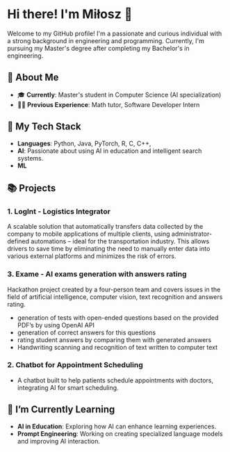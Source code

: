 # Hi there! I'm Miłosz 👋

Welcome to my GitHub profile! I'm a passionate and curious individual with a strong background in engineering and programming. Currently, I'm pursuing my Master's degree after completing my Bachelor's in engineering.

## 🚀 About Me

- 🎓 **Currently**: Master's student in Computer Science (AI specialization)
- 🧑‍💻 **Previous Experience**: Math tutor, Software Developer Intern

## 🔧 My Tech Stack

- **Languages**: Python, Java, PyTorch, R, C, C++, 
- **AI**: Passionate about using AI in education and intelligent search systems.
- **ML**

## 📚 Projects

### 1. **LogInt - Logistics Integrator**
A scalable solution that automatically transfers data collected by the company to mobile applications of multiple clients, using administrator-defined automations – ideal for the transportation industry. This allows drivers to save time by eliminating the need to manually enter data into various external platforms and minimizes the risk of errors.

### 3. **Exame - AI exams generation with answers rating**
Hackathon project created by a four-person team and covers issues in the field of artificial intelligence, computer vision, text recognition and answers rating.
  - generation of tests with open-ended questions based on the provided PDF’s by using OpenAI API
  - generation of correct answers for this questions
  - rating student answers by comparing them with generated answers
  - Handwriting scanning and recognition of text written to computer text

### 2. **Chatbot for Appointment Scheduling**
   - A chatbot built to help patients schedule appointments with doctors, integrating AI for smart scheduling.

## 🌱 I’m Currently Learning

- **AI in Education**: Exploring how AI can enhance learning experiences.
- **Prompt Engineering**: Working on creating specialized language models and improving AI interaction.
